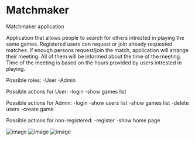 # Matchmaker
Matchmaker application

Application that allows people to search for others intrested in playing the same games. 
Registered users can request or join already requested matches.
If enough persons request/join the match, application will arrange their meeting.
All of them will be informed about the time of the meeting.
Time of the meeting is based on the hours provided by users intrested in playing.

Possible roles:
-User
-Admin

Possible actions for User:
-login
-show games list

Possible actions for Admin:
-login
-show users list
-show games list
-delete users
-create game

Possible actions for non-registered:
-register
-show home page

![image](https://user-images.githubusercontent.com/93436712/204863406-92f5dd90-0091-40b7-9c4b-8a10a309277e.png)
![image](https://user-images.githubusercontent.com/93436712/204863497-e4b469e6-2553-4cf1-803d-ba49f8c7f24f.png)
![image](https://user-images.githubusercontent.com/93436712/204863535-4864b142-4de8-4275-929f-7c7ac8c94c41.png)
